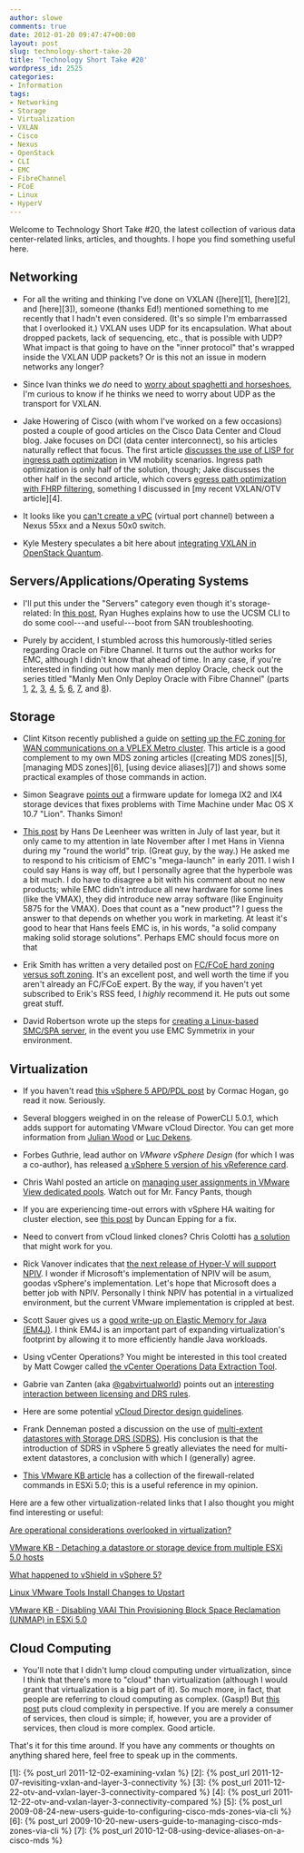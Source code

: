 ```yaml
---
author: slowe
comments: true
date: 2012-01-20 09:47:47+00:00
layout: post
slug: technology-short-take-20
title: 'Technology Short Take #20'
wordpress_id: 2525
categories:
- Information
tags:
- Networking
- Storage
- Virtualization
- VXLAN
- Cisco
- Nexus
- OpenStack
- CLI
- EMC
- FibreChannel
- FCoE
- Linux
- HyperV
---
```


Welcome to Technology Short Take #20, the latest collection of various data center-related links, articles, and thoughts. I hope you find something useful here.

## Networking

* For all the writing and thinking I've done on VXLAN ([here][1], [here][2], and [here][3]), someone (thanks Ed!) mentioned something to me recently that I hadn't even considered. (It's so simple I'm embarrassed that I overlooked it.) VXLAN uses UDP for its encapsulation. What about dropped packets, lack of sequencing, etc., that is possible with UDP? What impact is that going to have on the "inner protocol" that's wrapped inside the VXLAN UDP packets? Or is this not an issue in modern networks any longer?

* Since Ivan thinks we _do_ need to [worry about spaghetti and horseshoes](http://blog.ioshints.info/2012/01/can-we-really-ignore-spaghetti-and.html), I'm curious to know if he thinks we need to worry about UDP as the transport for VXLAN.

* Jake Howering of Cisco (with whom I've worked on a few occasions) posted a couple of good articles on the Cisco Data Center and Cloud blog. Jake focuses on DCI (data center interconnect), so his articles naturally reflect that focus. The first article [discusses the use of LISP for ingress path optimization](http://blogs.cisco.com/datacenter/lisp-finding-the-optimized-path-for-your-workload/) in VM mobility scenarios. Ingress path optimization is only half of the solution, though; Jake discusses the other half in the second article, which covers [egress path optimization with FHRP filtering](http://blogs.cisco.com/datacenter/fhrp-egress-path-optimization-from-the-server-to-the-client/), something I discussed in [my recent VXLAN/OTV article][4].

* It looks like you [can't create a vPC](http://www.vnephos.com/index.php/2011/04/nexus-55xx-50x0-vpc-incompatibility/) (virtual port channel) between a Nexus 55xx and a Nexus 50x0 switch.

* Kyle Mestery speculates a bit here about [integrating VXLAN in OpenStack Quantum](http://blogs.cisco.com/openatcisco/integrating-vxlan-in-openstack-quantum/).

## Servers/Applications/Operating Systems

* I'll put this under the "Servers" category even though it's storage-related: In [this post](http://angryjesters.wordpress.com/2012/01/05/cisco-vic-boot-from-san-troubleshooting/), Ryan Hughes explains how to use the UCSM CLI to do some cool---and useful---boot from SAN troubleshooting.

* Purely by accident, I stumbled across this humorously-titled series regarding Oracle on Fibre Channel. It turns out the author works for EMC, although I didn't know that ahead of time. In any case, if you're interested in finding out how manly men deploy Oracle, check out the series titled "Manly Men Only Deploy Oracle with Fibre Channel" (parts [1](http://kevinclosson.wordpress.com/2007/06/14/manly-men-deploy-oracle-with-fibre-channel-only-oracle-over-nfs-is-weird/), [2](http://kevinclosson.wordpress.com/2007/06/28/manly-men-only-deploy-oracle-with-fibre-channel-part-ii-what-so-simple-and-inexpensive-about-nfs-for-oracle/), [3](http://kevinclosson.wordpress.com/2007/06/29/manly-men-only-deploy-oracle-with-fibre-channel-part-iii-did-i-hear-emc-say-nas/), [4](http://kevinclosson.wordpress.com/2007/07/09/manly-men-deploy-oracle-with-fibre-channel-only-part-iv-sans-are-simple-rac-is-difficult/), [5](http://kevinclosson.wordpress.com/2007/07/10/manly-men-deploy-oracle-with-fibre-channel-only-part-v-what-about-oracle9i-on-rhas-21-yippie/), [6](http://kevinclosson.wordpress.com/2007/07/11/manly-men-only-deploy-oracle-with-fibre-channel-part-vi-introducing-oracle11g-direct-nfs/), [7](http://kevinclosson.wordpress.com/2007/07/12/manly-men-only-deploy-oracle-with-fibre-channel-part-vii-a-very-helpful-step-by-step-rac-install-guide-for-nfs/), and [8](http://kevinclosson.wordpress.com/2007/07/17/manly-men-only-deploy-oracle-with-fibre-channel-part-viii-after-all-oracle-doesnt-support-async-io-on-nfs/)).

## Storage

* Clint Kitson recently published a guide on [setting up the FC zoning for WAN communications on a VPLEX Metro cluster](http://velemental.com/2012/01/06/an-fc-dive-preparing-fc-switches-for-a-vplex-metro-install/). This article is a good complement to my own MDS zoning articles ([creating MDS zones][5], [managing MDS zones][6], [using device aliases][7]) and shows some practical examples of those commands in action. 

* Simon Seagrave [points out](http://www.techhead.co.uk/iomega-ix2-ix4-os-x-lion-time-machine-update-fix) a firmware update for Iomega IX2 and IX4 storage devices that fixes problems with Time Machine under Mac OS X 10.7 "Lion". Thanks Simon!

* [This post](http://hansdeleenheer.blogspot.com/2011/07/vendor-acquisitions-partnerships-v2.html) by Hans De Leenheer was written in July of last year, but it only came to my attention in late November after I met Hans in Vienna during my "round the world" trip. (Great guy, by the way.) He asked me to respond to his criticism of EMC's "mega-launch" in early 2011. I wish I could say Hans is way off, but I personally agree that the hyperbole was a bit much. I do have to disagree a bit with his comment about no new products; while EMC didn't introduce all new hardware for some lines (like the VMAX), they did introduce new array software (like Enginuity 5875 for the VMAX). Does that count as a "new product"? I guess the answer to that depends on whether you work in marketing. At least it's good to hear that Hans feels EMC is, in his words, "a solid company making solid storage solutions". Perhaps EMC should focus more on that

* Erik Smith has written a very detailed post on [FC/FCoE hard zoning versus soft zoning](http://brasstacksblog.typepad.com/brass-tacks/2012/01/hard-zoning-versus-soft-zoning-in-a-fcfcoe-san.html). It's an excellent post, and well worth the time if you aren't already an FC/FCoE expert. By the way, if you haven't yet subscribed to Erik's RSS feed, I _highly_ recommend it. He puts out some great stuff.

* David Robertson wrote up the steps for [creating a Linux-based SMC/SPA server](http://storageboy.com/2012/01/09/creating-a-linux-based-smc-spa-server/), in the event you use EMC Symmetrix in your environment.

## Virtualization

* If you haven't read [this vSphere 5 APD/PDL post](http://blogs.vmware.com/vsphere/2011/08/all-path-down-apd-handling-in-50.html) by Cormac Hogan, go read it now. Seriously.

* Several bloggers weighed in on the release of PowerCLI 5.0.1, which adds support for automating VMware vCloud Director. You can get more information from [Julian Wood](http://www.wooditwork.com/2012/01/10/vmware-powercli-5-01-released-adding-vcloud-director-automation/) or [Luc Dekens](http://www.lucd.info/2012/01/10/powercli-5-0-1-goes-cloud/).

* Forbes Guthrie, lead author on _VMware vSphere Design_ (for which I was a co-author), has released [a vSphere 5 version of his vReference card](http://www.vreference.com/2012/01/09/vsphere-5-vreference-card-released/).

* Chris Wahl posted an article on [managing user assignments in VMware View dedicated pools](http://wahlnetwork.com/2012/01/07/managing-user-assignments-in-vmware-view-dedicated-pools/). Watch out for Mr. Fancy Pants, though

* If you are experiencing time-out errors with vSphere HA waiting for cluster election, see [this post](http://www.yellow-bricks.com/2012/01/04/vsphere-ha-waiting-for-cluster-election-to-complete-operation-timed-out/) by Duncan Epping for a fix.

* Need to convert from vCloud linked clones? Chris Colotti has [a solution](http://www.chriscolotti.us/vmware/how-to-convert-from-vcloud-linked-clones/) that might work for you.

* Rick Vanover indicates that [the next release of Hyper-V will support NPIV](http://www.techrepublic.com/blog/networking/windows-server-8-virtual-fibre-channel-with-hyper-v-overview/5168). I wonder if Microsoft's implementation of NPIV will be asum, goodas vSphere's implementation. Let's hope that Microsoft does a better job with NPIV. Personally I think NPIV has potential in a virtualized environment, but the current VMware implementation is crippled at best.

* Scott Sauer gives us a [good write-up on Elastic Memory for Java (EM4J)](http://www.virtualinsanity.com/index.php/2012/01/10/infrastructure-deep-dive-on-em4j-with-vmware-vsphere/). I think EM4J is an important part of expanding virtualization's footprint by allowing it to more efficiently handle Java workloads.

* Using vCenter Operations? You might be interested in this tool created by Matt Cowger called [the vCenter Operations Data Extraction Tool](http://blog.cowger.us/2012/01/19/vcenter-ops-vcops-data-extraction-tool-1-0/).

* Gabrie van Zanten (aka [@gabvirtualworld](http://twitter.com/gabvirtualworld)) points out an [interesting interaction between licensing and DRS rules](http://www.gabesvirtualworld.com/vcenter-drs-rules-bug-when-downgrading-license/).

* Here are some potential [vCloud Director design guidelines](http://www.vmguru.nl/wordpress/2012/01/vmware-vcloud-director-design-guidelines/).

* Frank Denneman posted a discussion on the use of [multi-extent datastores with Storage DRS (SDRS)](http://frankdenneman.nl/2012/01/sdrs-and-multi-extents-datastores/). His conclusion is that the introduction of SDRS in vSphere 5 greatly alleviates the need for multi-extent datastores, a conclusion with which I (generally) agree.

* [This VMware KB article](http://kb.vmware.com/kb/2005284) has a collection of the firewall-related commands in ESXi 5.0; this is a useful reference in my opinion.

Here are a few other virtualization-related links that I also thought you might find interesting or useful:

[Are operational considerations overlooked in virtualization?](http://www.techrepublic.com/blog/networking/are-operational-considerations-overlooked-in-virtualization/5237)  

[VMware KB - Detaching a datastore or storage device from multiple ESXi 5.0 hosts](http://kb.vmware.com/selfservice/microsites/search.do?language=en_US&cmd=displayKC&externalId=2011506)  

[What happened to vShield in vSphere 5?](http://vsphere-land.com/news/what-happened-to-vshield-in-vsphere-5.html)  

[Linux VMware Tools Install Changes to Upstart](http://www.chriscolotti.us/vmware/info-linux-vmware-tools-install-changes-to-upstart/)  

[VMware KB - Disabling VAAI Thin Provisioning Block Space Reclamation (UNMAP) in ESXi 5.0](http://kb.vmware.com/kb/2007427)

## Cloud Computing

* You'll note that I didn't lump cloud computing under virtualization, since I think that there's more to "cloud" than virtualization (although I would grant that virtualization is a big part of it). So much more, in fact, that people are referring to cloud computing as complex. (Gasp!) But [this post](http://blog.theloosecouple.com/2012/01/10/cloud-complexity-its-a-wrench/) puts cloud complexity in perspective. If you are merely a consumer of services, then cloud is simple; if, however, you are a provider of services, then cloud is more complex. Good article.

That's it for this time around. If you have any comments or thoughts on anything shared here, feel free to speak up in the comments.

[1]: {% post_url 2011-12-02-examining-vxlan %}
[2]: {% post_url 2011-12-07-revisiting-vxlan-and-layer-3-connectivity %}
[3]: {% post_url 2011-12-22-otv-and-vxlan-layer-3-connectivity-compared %}
[4]: {% post_url 2011-12-22-otv-and-vxlan-layer-3-connectivity-compared %}
[5]: {% post_url 2009-08-24-new-users-guide-to-configuring-cisco-mds-zones-via-cli %}
[6]: {% post_url 2009-10-20-new-users-guide-to-managing-cisco-mds-zones-via-cli %}
[7]: {% post_url 2010-12-08-using-device-aliases-on-a-cisco-mds %}
